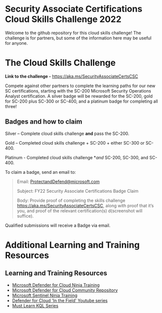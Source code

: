 # Security Associate Certifications Cloud Skills Challenge 2022
Welcome to the github repository for this cloud skills challenge! The challenge is for partners, but some of the information here may be useful for anyone.

# The Cloud Skills Challenge 
**Link to the challenge -** https://aka.ms/SecurityAssociateCertsCSC

Compete against other partners to complete the learning paths for our new SC certifications, starting with the SC-200 Microsoft Security Operations Analyst certification. A silver badge will be rewarded for the SC-200, gold for SC-200 plus SC-300 or SC-400, and a platinum badge for completing all three!

## Badges and how to claim
Silver – Complete cloud skills challenge **and** pass the SC-200.

Gold – Completed cloud skills challenge + SC-200 + either SC-300 or SC-400.

Platinum - Completed cloud skills challenge **and* SC-200, SC-300, and SC-400.

To claim a badge, send an email to:

 > Email: ProtectandDefend@microsoft.com
 > 
 > Subject: FY22 Security Associate Certifications Badge Claim
 > 
 > Body: Provide proof of completing the skills challenge https://aka.ms/SecurityAssociateCertsCSC, along with proof that it’s you, and proof of the relevant certification(s) d(screenshot will suffice).

Qualified submissions will receive a Badge via email.


# Additional Learning and Training Resources
## Learning and Training Resources
 - [Microsoft Defender for Cloud Ninja Training](http://aka.ms/ascninja)
 - [Microsoft Defender for Cloud Community Repository](https://github.com/Azure/Microsoft-Defender-for-Cloud)
 - [Microsoft Sentinel Ninja Training](https://techcommunity.microsoft.com/t5/microsoft-sentinel-blog/become-a-microsoft-sentinel-ninja-the-complete-level-400/ba-p/1246310)
 - [Defender for Cloud 'In the Field' Youtube series](https://www.youtube.com/hashtag/mdfcinthefield)
 - [Must Learn KQL Series](https://github.com/rod-trent/MustLearnKQL)
